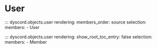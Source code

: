 # User

::: dyscord.objects.user
    rendering:
        members_order: source
    selection:
        members:
            - User

::: dyscord.objects.user
    rendering:
        show_root_toc_entry: false
    selection:
        members:
            - Member